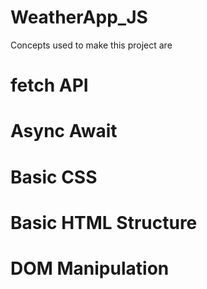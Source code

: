# WeatherApp_JS
Concepts used to make this project are 
# fetch API
# Async Await
# Basic CSS
# Basic HTML Structure
# DOM Manipulation
